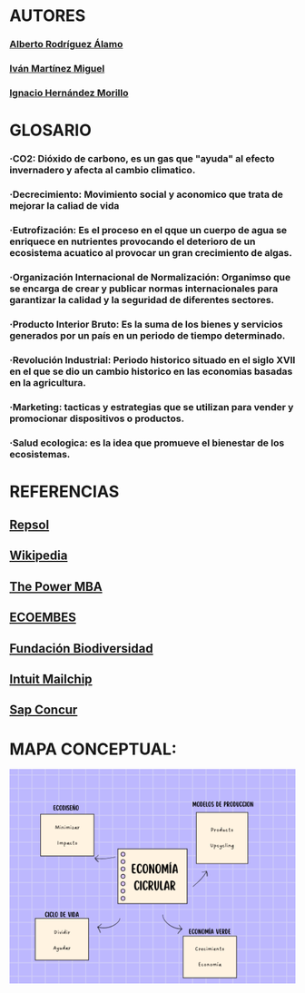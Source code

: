 # AUTORES


### [Alberto Rodríguez Álamo](https://github.com/Alberto-Rodriguez999)

### [Iván Martínez Miguel](https://github.com/ivanius05)

### [Ignacio Hernández Morillo](https://github.com/anxowo)

# GLOSARIO
<!--CO2, Decrecimiento, Eutrofización, Organización Internacional de Normalización (ISO), Producto Interior Bruto (PIB), Revolución Industrial, Marketing y salud ecológica-->

### ·CO2: Dióxido de carbono, es un gas que "ayuda" al efecto invernadero y afecta al cambio climatico.
### ·Decrecimiento: Movimiento social y aconomico que trata de mejorar la caliad de vida 
### ·Eutrofización: Es el proceso en el qque un cuerpo de agua se enriquece en nutrientes provocando el deterioro de un ecosistema acuatico al provocar un gran crecimiento de algas.
### ·Organización Internacional de Normalización: Organimso que se encarga de crear y publicar normas internacionales para garantizar la calidad y la seguridad de diferentes sectores.
### ·Producto Interior Bruto: Es la suma de los bienes y servicios generados por un país en un periodo de tiempo determinado.
### ·Revolución Industrial: Periodo historico situado en el siglo XVII en el que se dio un cambio historico en las economias basadas en la agricultura.
### ·Marketing: tacticas y estrategias que se utilizan para vender y promocionar dispositivos o productos.
### ·Salud ecologica: es la idea que promueve el bienestar de los ecosistemas.

# REFERENCIAS

## [Repsol](https://www.repsol.com/es/energia-futuro/tecnologia-innovacion/obsolescencia-programada/index.cshtml?utm_source=chatgpt.com)
## [Wikipedia](https://es.wikipedia.org/wiki/Obsolescencia_programada?utm_source=chatgpt.com)
## [The Power MBA](https://www.thepowermba.com/es/blog/que-es-la-obsolescencia-programada-ejemplos-y-como-evitarla)
## [ECOEMBES](https://www.ecoembes.com/es)
## [Fundación Biodiversidad](https://fundacion-biodiversidad.es/)
## [Intuit Mailchip](https://mailchimp.com/es/resources/product-life-cycle/)
## [Sap Concur](https://www.concur.com.mx/blog/article/grandes-tendencias-de-la-economia-verde-en-empresas?&cookie_preferences=complete)


# MAPA CONCEPTUAL:
![CIRCULAR.png](https://github.com/Alberto-Rodriguez999/EconomiaCircular/blob/main/IMAGES/CIRCULAR.png)
